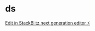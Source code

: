# ds

[Edit in StackBlitz next generation editor ⚡️](https://stackblitz.com/~/github.com/alex-cerqueira/ds)